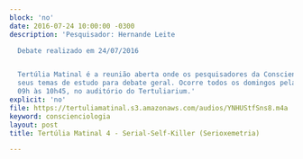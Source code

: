 ```yaml
---
block: 'no'
date: 2016-07-24 10:00:00 -0300
description: 'Pesquisador: Hernande Leite

  Debate realizado em 24/07/2016


  Tertúlia Matinal é a reunião aberta onde os pesquisadores da Conscienciologia apresentam
  seus temas de estudo para debate geral. Ocorre todos os domingos pela manhã, das
  09h às 10h45, no auditório do Tertuliarium.'
explicit: 'no'
file: https://tertuliamatinal.s3.amazonaws.com/audios/YNHUStfSns8.m4a
keyword: conscienciologia
layout: post
title: Tertúlia Matinal 4 - Serial-Self-Killer (Serioxemetria)

---
```

